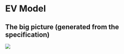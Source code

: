 # EV Model
## The big picture (generated from the specification)



![](/home/tomas/dev/v2g-guru-slac/img/ev.svg)

